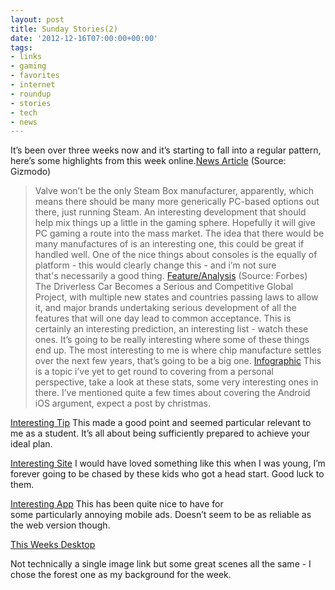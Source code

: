 ```yaml
---
layout: post
title: Sunday Stories(2)
date: '2012-12-16T07:00:00+00:00'
tags:
- links
- gaming
- favorites
- internet
- roundup
- stories
- tech
- news
---
```

It’s been over three weeks now and it’s starting to fall into a regular pattern, here’s some highlights from this week online.[News Article](http://www.gizmodo.co.uk/2012/12/valves-definitely-making-a-steam-box-and-its-going-to-take-on-the-ps4-and-xbox/) (Source: Gizmodo)

> Valve won’t be the only Steam Box manufacturer, apparently, which means there should be many more generically PC-based options out there, just running Steam.
An interesting development that should help mix things up a little in the gaming sphere. Hopefully it will give PC gaming a route into the mass market. The idea that there would be many manufactures of is an interesting one, this could be great if handled well. One of the nice things about consoles is the equally of platform - this would clearly change this - and i’m not sure that's necessarily a good thing.
[Feature/Analysis](http://www.forbes.com/sites/ericsavitz/2012/12/07/tech-guru-mark-andersons-top-10-predictions-for-2013/) (Source: Forbes)
> The Driverless Car Becomes a Serious and Competitive Global Project, with multiple new states and countries passing laws to allow it, and major brands undertaking serious development of all the features that will one day lead to common acceptance.
This is certainly an interesting prediction, an interesting list - watch these ones. It’s going to be really interesting where some of these things end up. The most interesting to me is where chip manufacture settles over the next few years, that’s going to be a big one.
[Infographic](http://aka-img-2.h-img.com/media/img/blog/droid-vs-ios.png)
This is a topic i’ve yet to get round to covering from a personal perspective, take a look at these stats, some very interesting ones in there. I’ve mentioned quite a few times about covering the Android iOS argument, expect a post by christmas.

[Interesting Tip](http://lifehacker.com/5966325/to-achieve-career-goals-stop-planning-and-start-preparing)
This made a good point and seemed particular relevant to me as a student. It’s all about being sufficiently prepared to achieve your ideal plan.

[Interesting Site](http://coderdojo.com/)
I would have loved something like this when I was young, I’m forever going to be chased by these kids who got a head start. Good luck to them.

[Interesting App](https://play.google.com/store/apps/details?id=org.adblockplus.android)
This has been quite nice to have for some particularly annoying mobile ads. Doesn’t seem to be as reliable as the web version though.

[This Weeks Desktop](http://kotaku.com/5961994/what-skyrim-looks-like-when-youre-running-100-mods-at-once)

Not technically a single image link but some great scenes all the same - I chose the forest one as my background for the week.
